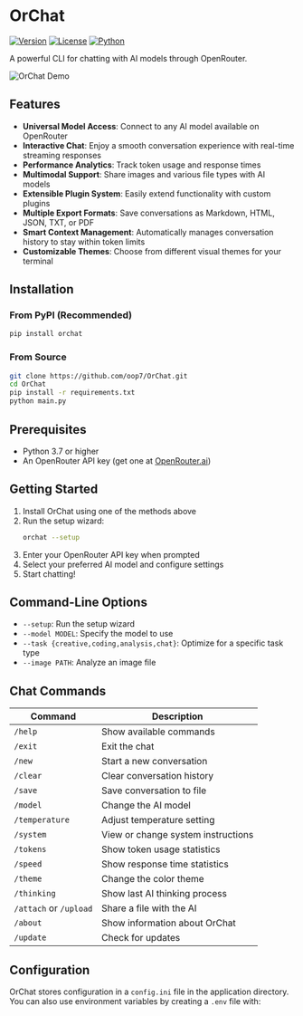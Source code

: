 # OrChat

[![Version](https://img.shields.io/badge/version-1.0.0-blue.svg)](https://github.com/oop7/OrChat/releases)
[![License](https://img.shields.io/badge/license-MIT-green.svg)](LICENSE)
[![Python](https://img.shields.io/badge/python-3.7%2B-blue.svg)](https://www.python.org/downloads/)

A powerful CLI for chatting with AI models through OpenRouter.

![OrChat Demo](path/to/demo.gif)

## Features

- **Universal Model Access**: Connect to any AI model available on OpenRouter
- **Interactive Chat**: Enjoy a smooth conversation experience with real-time streaming responses
- **Performance Analytics**: Track token usage and response times
- **Multimodal Support**: Share images and various file types with AI models
- **Extensible Plugin System**: Easily extend functionality with custom plugins
- **Multiple Export Formats**: Save conversations as Markdown, HTML, JSON, TXT, or PDF
- **Smart Context Management**: Automatically manages conversation history to stay within token limits
- **Customizable Themes**: Choose from different visual themes for your terminal

## Installation

### From PyPI (Recommended)

```bash
pip install orchat
```

### From Source

```bash
git clone https://github.com/oop7/OrChat.git
cd OrChat
pip install -r requirements.txt
python main.py
```

## Prerequisites

- Python 3.7 or higher
- An OpenRouter API key (get one at [OpenRouter.ai](https://openrouter.ai))

## Getting Started

1. Install OrChat using one of the methods above
2. Run the setup wizard:
   ```bash
   orchat --setup
   ```
3. Enter your OpenRouter API key when prompted
4. Select your preferred AI model and configure settings
5. Start chatting!

## Command-Line Options

- `--setup`: Run the setup wizard
- `--model MODEL`: Specify the model to use
- `--task {creative,coding,analysis,chat}`: Optimize for a specific task type
- `--image PATH`: Analyze an image file

## Chat Commands

| Command | Description |
|---------|-------------|
| `/help` | Show available commands |
| `/exit` | Exit the chat |
| `/new` | Start a new conversation |
| `/clear` | Clear conversation history |
| `/save` | Save conversation to file |
| `/model` | Change the AI model |
| `/temperature` | Adjust temperature setting |
| `/system` | View or change system instructions |
| `/tokens` | Show token usage statistics |
| `/speed` | Show response time statistics |
| `/theme` | Change the color theme |
| `/thinking` | Show last AI thinking process |
| `/attach` or `/upload` | Share a file with the AI |
| `/about` | Show information about OrChat |
| `/update` | Check for updates |

## Configuration

OrChat stores configuration in a `config.ini` file in the application directory. You can also use environment variables by creating a `.env` file with:
